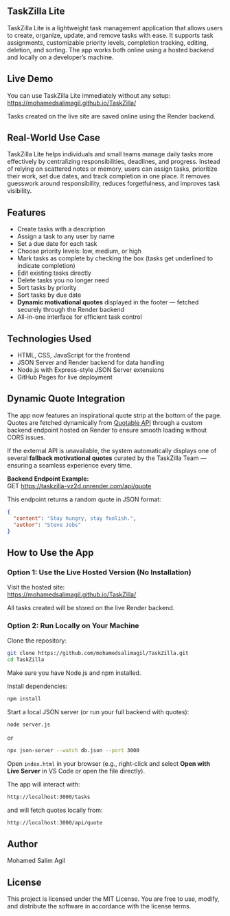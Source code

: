 ## TaskZilla Lite

TaskZilla Lite is a lightweight task management application that allows users to create, organize, update, and remove tasks with ease. It supports task assignments, customizable priority levels, completion tracking, editing, deletion, and sorting. The app works both online using a hosted backend and locally on a developer’s machine.

## Live Demo
You can use TaskZilla Lite immediately without any setup:  
https://mohamedsalimagil.github.io/TaskZilla/

Tasks created on the live site are saved online using the Render backend.

## Real-World Use Case
TaskZilla Lite helps individuals and small teams manage daily tasks more effectively by centralizing responsibilities, deadlines, and progress. Instead of relying on scattered notes or memory, users can assign tasks, prioritize their work, set due dates, and track completion in one place. It removes guesswork around responsibility, reduces forgetfulness, and improves task visibility.

## Features
- Create tasks with a description  
- Assign a task to any user by name  
- Set a due date for each task  
- Choose priority levels: low, medium, or high  
- Mark tasks as complete by checking the box (tasks get underlined to indicate completion)  
- Edit existing tasks directly  
- Delete tasks you no longer need  
- Sort tasks by priority  
- Sort tasks by due date  
- **Dynamic motivational quotes** displayed in the footer — fetched securely through the Render backend  
- All-in-one interface for efficient task control  

## Technologies Used
- HTML, CSS, JavaScript for the frontend  
- JSON Server and Render backend for data handling  
- Node.js with Express-style JSON Server extensions  
- GitHub Pages for live deployment  

## Dynamic Quote Integration
The app now features an inspirational quote strip at the bottom of the page.  
Quotes are fetched dynamically from [Quotable API](https://quotable.io/) through a custom backend endpoint hosted on Render to ensure smooth loading without CORS issues.  

If the external API is unavailable, the system automatically displays one of several **fallback motivational quotes** curated by the TaskZilla Team — ensuring a seamless experience every time.

**Backend Endpoint Example:**  
GET https://taskzilla-vz2d.onrender.com/api/quote

This endpoint returns a random quote in JSON format:
```json
{
  "content": "Stay hungry, stay foolish.",
  "author": "Steve Jobs"
}
```

## How to Use the App

### Option 1: Use the Live Hosted Version (No Installation)
Visit the hosted site:  
https://mohamedsalimagil.github.io/TaskZilla/

All tasks created will be stored on the live Render backend.

### Option 2: Run Locally on Your Machine

Clone the repository:
```bash
git clone https://github.com/mohamedsalimagil/TaskZilla.git
cd TaskZilla
```

Make sure you have Node.js and npm installed.

Install dependencies:
```bash
npm install
```

Start a local JSON server (or run your full backend with quotes):
```bash
node server.js
```
or
```bash
npx json-server --watch db.json --port 3000
```

Open `index.html` in your browser (e.g., right-click and select **Open with Live Server** in VS Code or open the file directly).

The app will interact with:
```bash
http://localhost:3000/tasks
```
and will fetch quotes locally from:
```bash
http://localhost:3000/api/quote
```

## Author
Mohamed Salim Agil

## License
This project is licensed under the MIT License. You are free to use, modify, and distribute the software in accordance with the license terms.
